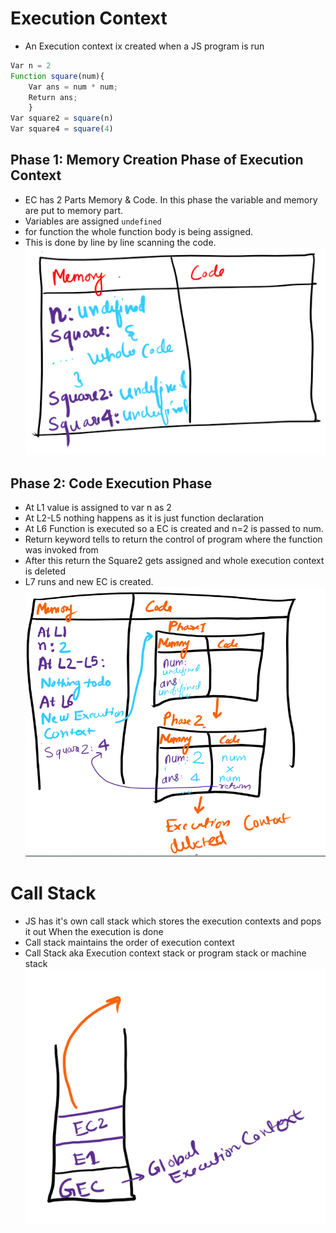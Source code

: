 # Execution Context
* An Execution context ix created when a JS program is run
```js
Var n = 2
Function square(num){
	Var ans = num * num;
	Return ans;
	}
Var square2 = square(n)
Var square4 = square(4)
```

## Phase 1: Memory Creation Phase of Execution Context
* EC has 2 Parts Memory & Code. In this phase the variable and memory are put to memory part.
* Variables are assigned `undefined` 
* for function the whole function body is being assigned. 
* This is done by line by line scanning the code. 
![memory](./img/memory.png)

## Phase 2: Code Execution Phase
* At L1 value is assigned to var n as 2
* At L2-L5 nothing happens as it is just function declaration
* At L6 Function is executed so a EC is created and n=2 is passed to num. 
* Return keyword tells to return the control of program where the function was invoked from 
* After this return the Square2 gets assigned and whole execution context is deleted
* L7 runs and new EC is created.
![EC-Deleted](./img/EC-Deleted.png)

# Call Stack
* JS has it's own call stack which stores the execution contexts and pops it out
When the execution is done
* Call stack maintains the order of execution context
* Call Stack aka Execution context stack or program stack or machine stack
![CallStack](./img/Call%20Stack.png)

